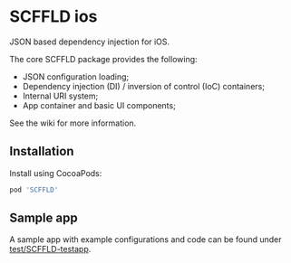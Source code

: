 # SCFFLD ios
JSON based dependency injection for iOS.

The core SCFFLD package provides the following:

* JSON configuration loading;
* Dependency injection (DI) / inversion of control (IoC) containers;
* Internal URI system;
* App container and basic UI components;

See the wiki for more information.

## Installation

Install using CocoaPods:
```ruby
pod 'SCFFLD'
```

## Sample app

A sample app with example configurations and code can be found under [test/SCFFLD-testapp](/innerfunction/SCFFLD-ios/tree/master/test/SCCFLD-testapp).
